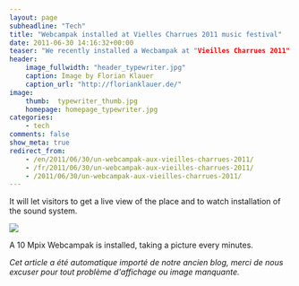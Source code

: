 ```yaml
---
layout: page
subheadline: "Tech"
title: "Webcampak installed at Vielles Charrues 2011 music festival"
date: 2011-06-30 14:16:32+00:00
teaser: "We recently installed a Wecbampak at "Vieilles Charrues 2011" music festival, a famous event taking place in west of France. "
header:
    image_fullwidth: "header_typewriter.jpg"
    caption: Image by Florian Klauer
    caption_url: "http://florianklauer.de/"
image:
    thumb:  typewriter_thumb.jpg
    homepage: homepage_typewriter.jpg
categories:
    - tech
comments: false
show_meta: true
redirect_from:
    - /en/2011/06/30/un-webcampak-aux-vieilles-charrues-2011/
    - /fr/2011/06/30/un-webcampak-aux-vieilles-charrues-2011/
    - /2011/06/30/un-webcampak-aux-vieilles-charrues-2011/
---
```

It will let visitors to get a live view of the place and to watch installation of the sound system.

[![](http://infracom-france.com/blog2/wp-content/uploads/2011/06/webcam-1024x768-300x168.jpg)](http://infracom-france.com/blog2/wp-content/uploads/2011/06/webcam-1024x768.jpg)

A 10 Mpix Webcampak is installed, taking a picture every minutes.

_Cet article a été automatique importé de notre ancien blog, merci de nous excuser pour tout problème d'affichage ou image manquante._
